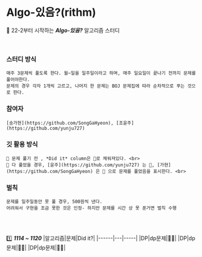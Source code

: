 # Algo-있음?(rithm)

🎼 22-2부터 시작하는 ***Algo-있음?*** 알고리즘 스터디

<br>

### 스터디 방식
    매주 3문제씩 풀도록 한다. 월~일을 일주일이라고 하며, 매주 일요일이 끝나기 전까지 문제를 풀어야한다.
    문제의 경우 각자 1개씩 고르고, 나머지 한 문제는 BOJ 문제집에 따라 순차적으로 푸는 것으로 한다. 

### 참여자
    [송가현](https://github.com/SongGaHyeon), [조윤주](https://github.com/yunju727)
    
### 깃 활용 방식

    📌 문제 풀기 전 , *Did it* column은 🖤로 채워져있다. <br>
    📌 다 풀었을 경우, [윤주](https://github.com/yunju727) 는 💚, [가현](https://github.com/SongGaHyeon) 은 💙 으로 문제를 풀었음을 표시한다. <br>

### 벌칙
    문제를 일주일동안 못 풀 경우, 500원씩 낸다.
    어려워서 구현을 조금 못한 것은 인정- 하지만 문제를 시간 상 못 푼거면 벌칙 수행
    
    
    

<br><br>

1️⃣  ***1114 ~ 1120***
|알고리즘|문제|Did it?|
|------|---|-----|
|DP|dp문제|🖤🖤|
|DP|dp문제|🖤🖤|
|DP|dp문제|🖤🖤|

